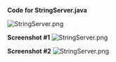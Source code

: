 **Code for StringServer.java**  

![StringServer.png](/github.com/nselvakumar25/cse15l-lab-reports/StringServer.png)

**Screenshot #1**
![StringServer.png](/github.com/nselvakumar25/cse15l-lab-reports/Hello.png)

**Screenshot #2**
![StringServer.png](/github.com/nselvakumar25/cse15l-lab-reports/How-are-you.png)
